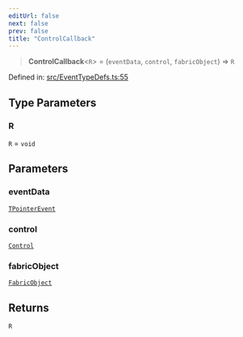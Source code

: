 ```yaml
---
editUrl: false
next: false
prev: false
title: "ControlCallback"
---
```


> **ControlCallback**\<`R`\> = (`eventData`, `control`, `fabricObject`) => `R`

Defined in: [src/EventTypeDefs.ts:55](https://github.com/fabricjs/fabric.js/blob/fea1b29b7495d9634e300bd4bfa43de097745805/src/EventTypeDefs.ts#L55)

## Type Parameters

### R

`R` = `void`

## Parameters

### eventData

[`TPointerEvent`](/api/type-aliases/tpointerevent/)

### control

[`Control`](/api/classes/control/)

### fabricObject

[`FabricObject`](/api/classes/fabricobject/)

## Returns

`R`
